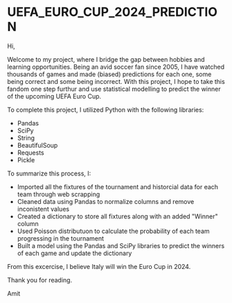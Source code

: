 # UEFA_EURO_CUP_2024_PREDICTION

Hi,

Welcome to my project, where I bridge the gap between hobbies and learning opportunities. Being an avid soccer fan since 2005, I have watched thousands of games and made (biased) predictions for each one, some being correct and some being incorrect. With this project, I hope to take this fandom one step furthur and use statistical modelling to predict the winner of the upcoming UEFA Euro Cup. 

To complete this project, I utilized Python with the following libraries:
- Pandas
- SciPy
- String
- BeautifulSoup
- Requests
- Pickle

To summarize this process, I:
- Imported all the fixtures of the tournament and historcial data for each team through web scrapping
- Cleaned data using Pandas to normalize columns and remove inconistent values
- Created a dictionary to store all fixtures along with an added "Winner" column
- Used Poisson distributuon to calculate the probability of each team progressing in the tournament
- Built a model using the Pandas and SciPy libraries to predict the winners of each game and update the dictionary

From this excercise, I believe Italy will win the Euro Cup in 2024.

Thank you for reading.

Amit
